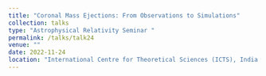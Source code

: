 ```yaml
---
title: "Coronal Mass Ejections: From Observations to Simulations"
collection: talks
type: "Astrophysical Relativity Seminar "
permalink: /talks/talk24
venue: ""
date: 2022-11-24
location: "International Centre for Theoretical Sciences (ICTS), India "
---
```


